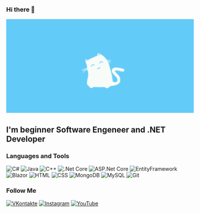 ### Hi there 👋

[![Header](https://github.com/RmDeuce/rmdeuce/blob/main/assets/header.gif)](https://www.youtube.com/channel/UCl2vdvVMQ7XHH-hyUwBLJbg)

## I'm beginner Software Engeneer and .NET Developer

### Languages and Tools
![C#](https://img.shields.io/badge/-C_%23-2A9BD7?style=for-the-badge&logo=Sharp&logoColor=000000)
![Java](https://img.shields.io/badge/-Java-2A9BD7?style=for-the-badge&logo=Java&logoColor=000000)
![C++](https://img.shields.io/badge/-C++-2A9BD7?style=for-the-badge&logo=C%2B%2B&logoColor=000000)
![.Net Core](https://img.shields.io/badge/-.Net_Core-2A9BD7?style=for-the-badge&logo=.NET&logoColor=000000)
![ASP.Net Core](https://img.shields.io/badge/-ASP.Net_Core-2A9BD7?style=for-the-badge&logo=.NET&logoColor=000000)
![EntityFramework](https://img.shields.io/badge/-Entity_Framework-2A9BD7?style=for-the-badge&logo=.net&logoColor=000000)
![Blazor](https://img.shields.io/badge/-Blazor-2A9BD7?style=for-the-badge&logo=Blazor&logoColor=000000)
![HTML](https://img.shields.io/badge/-HTML-2A9BD7?style=for-the-badge&logo=HTML5&logoColor=000000)
![CSS](https://img.shields.io/badge/-CSS-2A9BD7?style=for-the-badge&logo=CSS&logoColor=000000)
![MongoDB](https://img.shields.io/badge/-MongoDB-2A9BD7?style=for-the-badge&logo=MongoDB&logoColor=000000)
![MySQL](https://img.shields.io/badge/-MySQL-2A9BD7?style=for-the-badge&logo=MySQL&logoColor=000000)
![Git](https://img.shields.io/badge/-Git-2A9BD7?style=for-the-badge&logo=Git&logoColor=000000)

### Follow Me
[![VKontakte](https://img.shields.io/badge/-VKontakte-2A9BD7?style=for-the-badge&logo=VK&logoColor=000000)](https://vk.com/rmdeuce)
[![Instagram](https://img.shields.io/badge/-Instagram-2A9BD7?style=for-the-badge&logo=Instagram&logoColor=000000)](https://www.instagram.com/rmdeuce)
[![YouTube](https://img.shields.io/badge/-Youtube-2A9BD7?style=for-the-badge&logo=YouTube&logoColor=000000)](https://www.youtube.com/channel/UCl2vdvVMQ7XHH-hyUwBLJbg)


<!--
**RmDeuce/rmdeuce** is a ✨ _special_ ✨ repository because its `README.md` (this file) appears on your GitHub profile.

Here are some ideas to get you started:

- 🔭 I’m currently working on ...
- 🌱 I’m currently learning ...
- 👯 I’m looking to collaborate on ...
- 🤔 I’m looking for help with ...
- 💬 Ask me about ...
- 📫 How to reach me: ...
- 😄 Pronouns: ...
- ⚡ Fun fact: ...
-->
